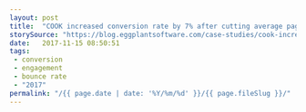 ```yaml
---
layout: post
title:  "COOK increased conversion rate by 7% after cutting average page load time by 0.85 seconds. Bounce rate also fell by 7% and pages per session increased by 10%."
storySource: "https://blog.eggplantsoftware.com/case-studies/cook-increases-conversions-by-seven-percent-thanks-to-faster-load-time"
date:   2017-11-15 08:50:51
tags:
 - conversion
 - engagement
 - bounce rate
 - "2017"
permalink: "/{{ page.date | date: '%Y/%m/%d' }}/{{ page.fileSlug }}/"
---
```

